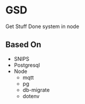 # GSD
Get Stuff Done system in node

## Based On

- SNIPS
- Postgresql
- Node
  - mqtt
  - pg
  - db-migrate
  - dotenv
